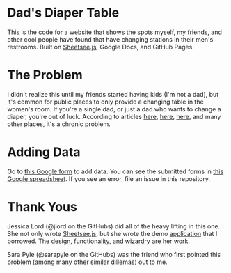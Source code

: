 # Dad's Diaper Table

This is the code for a website that shows the spots myself, my friends, and other cool people have found that have changing stations in their men's restrooms. Built on [Sheetsee.js](https://github.com/jlord/sheetsee.js), Google Docs, and GitHub Pages.

# The Problem

I didn't realize this until my friends started having kids (I'm not a dad), but it's common for public places to only provide a changing table in the women's room. If you're a single dad, or just a dad who wants to change a diaper, you're out of luck. According to articles [here](http://www.mommyish.com/2011/05/18/changing-tables-in-womens-restrooms-how-are-dads-supposed-to-co-parent/), [here](http://blogs.babycenter.com/life_and_home/mens-rooms-why-no-baby-changing-stations/), [here](http://www.nytimes.com/2006/02/05/fashion/sundaystyles/25DIAPERS.html?pagewanted=all&_r=0), and many other places, it's a chronic problem.

# Adding Data

Go to [this Google form](https://docs.google.com/forms/d/1G7t72PPqLAkzXb6IKm54iMcAwtwUXmqXWvAmKuy8OB8/viewform) to add data. You can see the submitted forms in [this Google spreadsheet](https://docs.google.com/spreadsheet/ccc?key=0Aqf1IOvs1eNMdENHY0FiZllkYXB6cXRRSmpnSWp3Smc&usp=sharing). If you see an error, file an issue in this repository.

# Thank Yous

Jessica Lord (@jlord on the GitHubs) did all of the heavy lifting in this one. She not only wrote [Sheetsee.js](https://github.com/jlord/sheetsee.js), but she wrote the demo [application](http://jlord.github.io/hack-spots/) that I borrowed. The design, functionality, and wizardry are her work.

Sara Pyle (@sarapyle on the GitHubs) was the friend who first pointed this problem (among many other similar dillemas) out to me.
